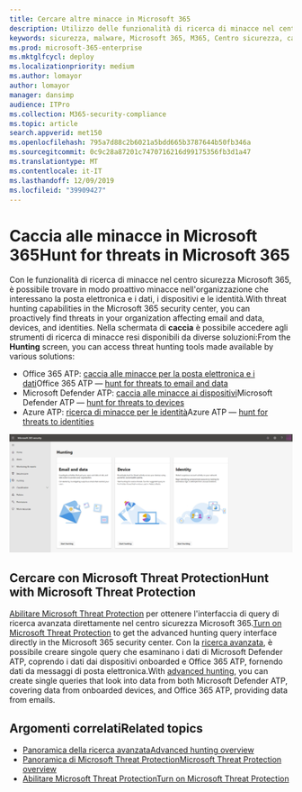 ```yaml
---
title: Cercare altre minacce in Microsoft 365
description: Utilizzo delle funzionalità di ricerca di minacce nel centro sicurezza Microsoft 365 per individuare in modo proattivo le violazioni e altre minacce
keywords: sicurezza, malware, Microsoft 365, M365, Centro sicurezza, caccia, caccia, Microsoft Defender ATP, Office 365 ATP, Azure ATP, Advanced Hunting
ms.prod: microsoft-365-enterprise
ms.mktglfcycl: deploy
ms.localizationpriority: medium
ms.author: lomayor
author: lomayor
manager: dansimp
audience: ITPro
ms.collection: M365-security-compliance
ms.topic: article
search.appverid: met150
ms.openlocfilehash: 795a7d88c2b6021a5bdd665b3787644b50fb346a
ms.sourcegitcommit: 0c9c28a87201c7470716216d99175356fb3d1a47
ms.translationtype: MT
ms.contentlocale: it-IT
ms.lasthandoff: 12/09/2019
ms.locfileid: "39909427"
---
```

# <a name="hunt-for-threats-in-microsoft-365"></a><span data-ttu-id="7d57e-104">Caccia alle minacce in Microsoft 365</span><span class="sxs-lookup"><span data-stu-id="7d57e-104">Hunt for threats in Microsoft 365</span></span>

<span data-ttu-id="7d57e-105">Con le funzionalità di ricerca di minacce nel centro sicurezza Microsoft 365, è possibile trovare in modo proattivo minacce nell'organizzazione che interessano la posta elettronica e i dati, i dispositivi e le identità.</span><span class="sxs-lookup"><span data-stu-id="7d57e-105">With threat hunting capabilities in the Microsoft 365 security center, you can proactively find threats in your organization affecting email and data, devices, and identities.</span></span> <span data-ttu-id="7d57e-106">Nella schermata di **caccia** è possibile accedere agli strumenti di ricerca di minacce resi disponibili da diverse soluzioni:</span><span class="sxs-lookup"><span data-stu-id="7d57e-106">From the **Hunting** screen, you can access threat hunting tools made available by various solutions:</span></span>
- <span data-ttu-id="7d57e-107">Office 365 ATP: [caccia alle minacce per la posta elettronica e i dati](../office-365-security/office-365-atp.md)</span><span class="sxs-lookup"><span data-stu-id="7d57e-107">Office 365 ATP — [hunt for threats to email and data](../office-365-security/office-365-atp.md)</span></span>
- <span data-ttu-id="7d57e-108">Microsoft Defender ATP: [caccia alle minacce ai dispositivi](https://docs.microsoft.com/windows/security/threat-protection/microsoft-defender-atp/advanced-hunting)</span><span class="sxs-lookup"><span data-stu-id="7d57e-108">Microsoft Defender ATP — [hunt for threats to devices](https://docs.microsoft.com/windows/security/threat-protection/microsoft-defender-atp/advanced-hunting)</span></span>
- <span data-ttu-id="7d57e-109">Azure ATP: [ricerca di minacce per le identità](https://docs.microsoft.com/azure-advanced-threat-protection/investigate-a-user)</span><span class="sxs-lookup"><span data-stu-id="7d57e-109">Azure ATP — [hunt for threats to identities](https://docs.microsoft.com/azure-advanced-threat-protection/investigate-a-user)</span></span>

![Pagina di caccia](../images/hunt.png)


## <a name="hunt-with-microsoft-threat-protection"></a><span data-ttu-id="7d57e-111">Cercare con Microsoft Threat Protection</span><span class="sxs-lookup"><span data-stu-id="7d57e-111">Hunt with Microsoft Threat Protection</span></span>

<span data-ttu-id="7d57e-112">[Abilitare Microsoft Threat Protection](mtp-enable.md) per ottenere l'interfaccia di query di ricerca avanzata direttamente nel centro sicurezza Microsoft 365.</span><span class="sxs-lookup"><span data-stu-id="7d57e-112">[Turn on Microsoft Threat Protection](mtp-enable.md) to get the advanced hunting query interface directly in the Microsoft 365 security center.</span></span> <span data-ttu-id="7d57e-113">Con la [ricerca avanzata](advanced-hunting-overview.md), è possibile creare singole query che esaminano i dati di Microsoft Defender ATP, coprendo i dati dai dispositivi onboarded e Office 365 ATP, fornendo dati da messaggi di posta elettronica.</span><span class="sxs-lookup"><span data-stu-id="7d57e-113">With [advanced hunting](advanced-hunting-overview.md), you can create single queries that look into data from both Microsoft Defender ATP, covering data from onboarded devices, and Office 365 ATP, providing data from emails.</span></span>

## <a name="related-topics"></a><span data-ttu-id="7d57e-114">Argomenti correlati</span><span class="sxs-lookup"><span data-stu-id="7d57e-114">Related topics</span></span>
- [<span data-ttu-id="7d57e-115">Panoramica della ricerca avanzata</span><span class="sxs-lookup"><span data-stu-id="7d57e-115">Advanced hunting overview</span></span>](advanced-hunting-overview.md)
- [<span data-ttu-id="7d57e-116">Panoramica di Microsoft Threat Protection</span><span class="sxs-lookup"><span data-stu-id="7d57e-116">Microsoft Threat Protection overview</span></span>](microsoft-threat-protection.md)
- [<span data-ttu-id="7d57e-117">Abilitare Microsoft Threat Protection</span><span class="sxs-lookup"><span data-stu-id="7d57e-117">Turn on Microsoft Threat Protection</span></span>](mtp-enable.md)